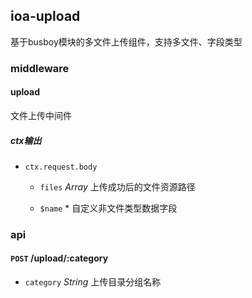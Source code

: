 ## ioa-upload

基于busboy模块的多文件上传组件，支持多文件、字段类型


### middleware

#### upload

文件上传中间件

##### ctx输出

* `ctx.request.body`

   * `files` *Array* 上传成功后的文件资源路径

   * `$name` * 自定义非文件类型数据字段



### api

#### `POST` /upload/:category

* `category` *String* 上传目录分组名称
